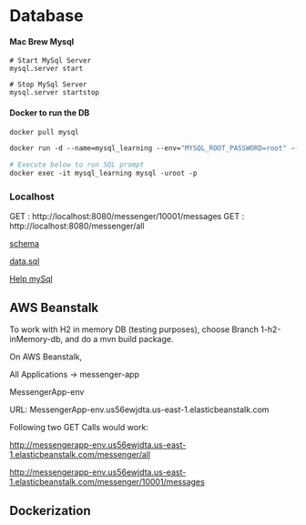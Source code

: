 # Database

#### Mac Brew Mysql
```shell script
# Start MySql Server
mysql.server start

# Stop MySql Server
mysql.server startstop
```
 
#### Docker to run the DB

```dockerfile
docker pull mysql

docker run -d --name=mysql_learning --env="MYSQL_ROOT_PASSWORD=root" --env="MYSQL_PASSWORD=root" -v /Users/nitin/Downloads/docker_data:/var/lib/mysql -p=3306:3306 mysql

# Execute below to run SQL prompt
docker exec -it mysql_learning mysql -uroot -p
```

### Localhost

GET : http://localhost:8080/messenger/10001/messages
GET : http://localhost:8080/messenger/all

[schema](https://github.com/nitinkc/messenger-spring-boot/blob/master/src/main/resources/schema.sql)

[data.sql](https://github.com/nitinkc/messenger-spring-boot/blob/master/src/main/resources/data.sql)

[Help mySql](https://walkingtechie.blogspot.com/2018/12/execute-schema-and-data-sql-on-startup-spring-boot.html)

## AWS Beanstalk 

To work with H2 in memory DB (testing purposes), choose Branch 1-h2-inMemory-db, and do a mvn build package.

On AWS Beanstalk,

All Applications -> messenger-app  

MessengerApp-env  

URL: MessengerApp-env.us56ewjdta.us-east-1.elasticbeanstalk.com 

Following two GET Calls would work:

http://messengerapp-env.us56ewjdta.us-east-1.elasticbeanstalk.com/messenger/all

http://messengerapp-env.us56ewjdta.us-east-1.elasticbeanstalk.com/messenger/10001/messages


## Dockerization